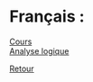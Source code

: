 # Français : <br />

[Cours](https://mega.nz/file/JolVRQRa#1ZJS2YF9cUtiipG3rSWRxks3ZQzre7vKtMKNKwyt2jw) <br />
[Analyse logique](https://mega.nz/file/ZgdxVKKZ#c_2FJesgmJ_WRdInSfjofflGGj_oQBYhfkHZshAH76k) <br />

[Retour](https://vaihess.github.io/anglaisices/)
